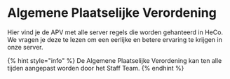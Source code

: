 # Algemene Plaatselijke Verordening

Hier vind je de APV met alle server regels die worden gehanteerd in HeCo. We vragen je deze te lezen om een eerlijke en betere ervaring te krijgen in onze server.

{% hint style="info" %}
&#x20;De Algemene Plaatselijke Verordening kan ten alle tijden aangepast worden door het Staff Team.
{% endhint %}
